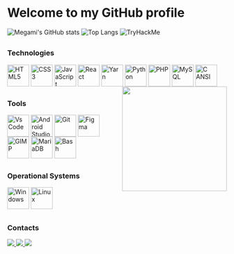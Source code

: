 # Welcome to my GitHub profile 

![Megami's GitHub stats](https://github-readme-stats.vercel.app/api?username=MegamiAy&hide=issues,contribs&show=prs_merged_percentage,icons=true&theme=transparent)
![Top Langs](https://github-readme-stats.vercel.app/api/top-langs/?username=MegamiAy&layout=compact&show=icons=true&theme=transparent)
<img src="https://tryhackme-badges.s3.amazonaws.com/Megami.Ay.png" alt="TryHackMe">

##

### Technologies

<div style="display: inline_block">
  <img align="center" src="https://cdn.jsdelivr.net/gh/devicons/devicon/icons/html5/html5-plain.svg" width="50" alt="HTML5" title="HTML5"/> 
  <img align="center" src="https://cdn.jsdelivr.net/gh/devicons/devicon/icons/css3/css3-plain.svg" width="50" alt="CSS3" title="CSS3"/>
  <img align="center" src="https://cdn.jsdelivr.net/gh/devicons/devicon/icons/javascript/javascript-original.svg" width="50" alt="JavaScript" title="JavaScript"/> 
  <img align="center" src="https://cdn.jsdelivr.net/gh/devicons/devicon/icons/react/react-original.svg" width="50" alt="React" title="React"/> 
  <img align="center" src="https://cdn.jsdelivr.net/gh/devicons/devicon@latest/icons/yarn/yarn-original.svg" width="50" alt="Yarn" title="Yarn"/>
  <img align="center" src="https://cdn.jsdelivr.net/gh/devicons/devicon/icons/python/python-original.svg" width="50" alt="Python" title="Python"/>
  <img align="center" src="https://cdn.jsdelivr.net/gh/devicons/devicon@latest/icons/php/php-original.svg" width="50" alt="PHP" title="PHP"/>
<!--   <img align="center" src="https://cdn.jsdelivr.net/gh/devicons/devicon/icons/php/php-plain.svg" width="50"/>  -->
  <img align="center" src="https://cdn.jsdelivr.net/gh/devicons/devicon/icons/mysql/mysql-original.svg" width="50" alt="MySQL" title="MySQL"/>
  <img align="center" src="https://cdn.jsdelivr.net/gh/devicons/devicon@latest/icons/c/c-plain.svg" width="50" alt="C ANSI" title="C ANSI"/>


  
  <img align="right" src="https://im4.ezgif.com/tmp/ezgif-4-8c0c0e6158.gif" width="240">
</div>

##

### Tools

<div style="display: inline_block">
  <img align="center" src="https://cdn.jsdelivr.net/gh/devicons/devicon/icons/vscode/vscode-original.svg" width="50" alt="Vs Code" title="Vs Code"/>
  <img align="center" src="https://cdn.jsdelivr.net/gh/devicons/devicon/icons/androidstudio/androidstudio-original.svg" width="50" alt="Android Studio" title="Android Studio"/> 
  <img align="center" src="https://cdn.jsdelivr.net/gh/devicons/devicon/icons/git/git-original.svg" width="50" alt="Git" title="Git"/>
  <img align="center" src="https://cdn.jsdelivr.net/gh/devicons/devicon/icons/figma/figma-original.svg" width="50" alt="Figma" title="Figma"/>
  <img align="center" src="https://cdn.jsdelivr.net/gh/devicons/devicon@latest/icons/gimp/gimp-original.svg" width="50" alt="GIMP" title="GIMP"/>
  <img align="center" src="https://cdn.jsdelivr.net/gh/devicons/devicon@latest/icons/mariadb/mariadb-original.svg" width="50" alt="MariaDB" title="MariaDB"/>
  <img align="center" src="https://cdn.jsdelivr.net/gh/devicons/devicon@latest/icons/bash/bash-original.svg" width="50" alt="Bash" title="Bash"/>
          
          
  <!--  <img align="center"  width="50" alt="" title=""/> -->
</div>

##

### Operational Systems

<div>
  <img src="https://cdn.jsdelivr.net/gh/devicons/devicon/icons/windows8/windows8-original.svg" width="50" alt="Windows" title="Windows"/> 
  <img src="https://cdn.jsdelivr.net/gh/devicons/devicon@latest/icons/ubuntu/ubuntu-original.svg" width="50" alt="Linux" title="Linux"/>
</div>

##

### Contacts

<div>
  <a href="https://www.linkedin.com/in/laiz-detros-93b95b236/"> <img src="https://img.shields.io/badge/linkedin-2E8FF0?style=for-the-badge&logo=linkedin&logoColor=fff"/> </a>
  <a href="https://www.instagram.com/laizdetros/"> <img src="https://img.shields.io/badge/Instagram-D82BF0?style=for-the-badge&logo=instagram&logoColor=fff"/> </a>   
  <a href="mailto: laizbdetros@gmail.com"> <img src="https://img.shields.io/badge/Email-DC4944?style=for-the-badge&logo=gmail&logoColor=fff"/> </a>
</div>

##

[comment]: <> (### To see more about me:)

[comment]: <> (<a href="https://megamiay.github.io"> <img src="https://img.shields.io/badge/My%20WebSite-11641E?style=for-the-badge"/> </a>)
